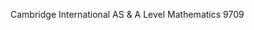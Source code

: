 Cambridge International AS & A Level
Mathematics 9709
<!--stackedit_data:
eyJoaXN0b3J5IjpbLTczMDg2MjJdfQ==
-->